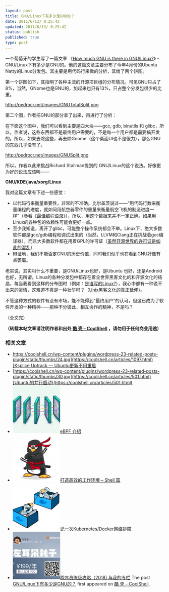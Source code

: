 ```yaml
---
layout: post
title: GNU/Linux下有多少是GNU的？
date: 2011/6/13/ 0:25:42
updated: 2011/6/13/ 0:25:42
status: publish
published: true
type: post
---
```


一个葡萄牙的学生写了一篇文章 《[How much GNU is there in GNU/Linux?](http://pedrocr.net/text/how-much-gnu-in-gnu-linux)》 – GNU/Linux下有多少是GNU的。他的这篇文章主要分布了今年4月份的Ubuntu Natty的Linux分发包。其主要是用代码行来做的分析，其给了两个饼图。


第一个饼图如下，其指明了各种主流的开源项目组的分布情况。可见GNU只占了8%，当然，GNome也是GNU的，加起来也只有13%，只占整个分发包很少的比重。


http://pedrocr.net/images/GNUTotalSplit.png


第二个图，作者把GNU的部分拿了出来，再进行了分析：



在下面这个图中，我们可以看到主要是四大块——gcc, gdb, binutils 和 glibc，所以，作者说，这些东西都不是最终用户需要的，不是每一个用户都是需要搞开发的。所以，如果去除这些，再去除Gnome（这个桌面UI也不是很力），那么GNU的东西几乎没有了。


http://pedrocr.net/images/GNUSplit.png


所以，作者以此来挑战Richard Stallman提到的 GNU/Linux的这个说法。好像更为好的说法应该叫——


**GNU/KDE/java/xorg/Linux**


我对这篇文章有下述一些感觉：


* 以代码行来衡量重要性，非常的不准确。比尔盖茨说过——“用代码行数来衡量编程的进度，就如同用航空器零件的重量来衡量航空飞机的制造进度一样”（参看《[最佳编程语录](https://coolshell.cn/articles/2753.html "最佳编程语录")》），所以，用这个数据来并不一定正确。如果用Linux的各种包的依赖性可能会更好一点。
* 至少我知道，离开了glibc，可能整个操作系统都会不举。Linux下，绝大多数软件都是gcc/gdb编程和调试出来的（当然，LLVM和Clang正在挑战着gcc编译器），而且大多数软件都在用着GPL的许可证（[虽然开源世界的许可证是如此的混乱](https://coolshell.cn/articles/4657.html "狗日的开源软件许可证")）
* 辩证地，我们不能否定GNU的历史价值，同时我们似乎也在看到GNU好像有点萎靡。


老实说，其实叫什么不重要，是GNU/Linux也好，是Ubuntu 也好，还是Android也好，无所谓。Linux的各种分发包中都存在着全世界黑客文化的和开源文化的结晶，每当我看到这样的分布图时（例如：[是谁写的Linux?](https://coolshell.cn/articles/1360.html "谁写了Linux")），我心中都有一种说不出来的豪情，这难道不真是一种壮举吗？（[Unix黑客文化的真正延伸](https://coolshell.cn/articles/2322.html "Unix传奇(上篇)")）。


不管这种方式的软件有没有市场，能不能得到“最终用户”的认可，但这已成为了软件开发的一种精神——那种不分彼此，相互协作的精神，不是吗？


（全文完）



**（转载本站文章请注明作者和出处 [酷 壳 – CoolShell](https://coolshell.cn/) ，请勿用于任何商业用途）**



### 相关文章

* [https://coolshell.cn/wp-content/plugins/wordpress-23-related-posts-plugin/static/thumbs/24.jpg](https://coolshell.cn/articles/1097.html)[Ksplice Uptrack — Ubuntu更新不用重启](https://coolshell.cn/articles/1097.html)
* [https://coolshell.cn/wp-content/plugins/wordpress-23-related-posts-plugin/static/thumbs/30.jpg](https://coolshell.cn/articles/501.html)[Ubuntu的并行启动](https://coolshell.cn/articles/501.html)
* [![eBPF 介绍](../wp-content/uploads/2022/12/eBPF-150x150.jpeg)](https://coolshell.cn/articles/22320.html)[eBPF 介绍](https://coolshell.cn/articles/22320.html)
* [![打造高效的工作环境 – Shell 篇](../wp-content/uploads/2019/03/linux.ninja_-150x150.png)](https://coolshell.cn/articles/19219.html)[打造高效的工作环境 – Shell 篇](https://coolshell.cn/articles/19219.html)
* [![记一次Kubernetes/Docker网络排障](../wp-content/uploads/2018/12/docker-networking-1-150x150.png)](https://coolshell.cn/articles/18654.html)[记一次Kubernetes/Docker网络排障](https://coolshell.cn/articles/18654.html)
* [![程序员练级攻略（2018)  与我的专栏](../wp-content/uploads/2018/05/300x262-150x150.jpg)](https://coolshell.cn/articles/18360.html)[程序员练级攻略（2018) 与我的专栏](https://coolshell.cn/articles/18360.html)
The post [GNU/Linux下有多少是GNU的？](https://coolshell.cn/articles/4826.html) first appeared on [酷 壳 - CoolShell](https://coolshell.cn).
